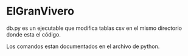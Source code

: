 # ElGranVivero

db.py es un ejecutable que modifica tablas csv en el mismo directorio
donde esta el código.

Los comandos estan documentados en el archivo de python.
